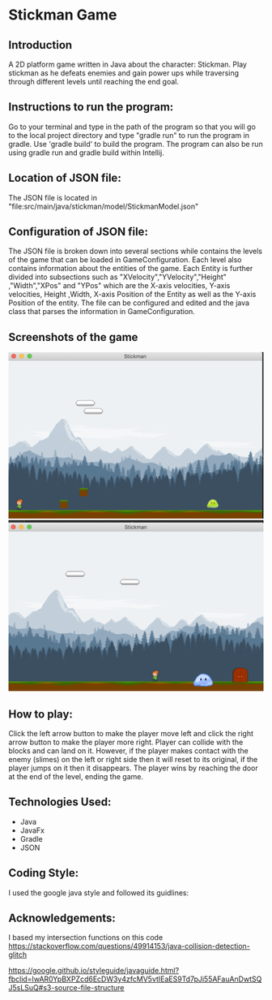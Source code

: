 # Stickman Game

## Introduction
A 2D platform game written in Java about the character: Stickman. Play stickman as he defeats enemies and gain power ups while traversing through different levels until reaching the end goal.

## Instructions to run the program:

Go to your terminal and type in the path of the program so that you will go to the local project directory and type "gradle run" to run the program in gradle. Use 'gradle build' to build the program. The program can also be run using gradle run and gradle build within Intellij.

## Location of JSON file:
The JSON file is located in "file:src/main/java/stickman/model/StickmanModel.json"

## Configuration of JSON file:
The JSON file is broken down into several sections while contains the levels of the game that can be loaded
in GameConfiguration. Each level also contains information about the entities of the game.
Each Entity is further divided into subsections such as "XVelocity","YVelocity","Height"
,"Width","XPos" and "YPos" which are the X-axis velocities, Y-axis velocities, Height
,Width, X-axis Position of the Entity as well as the Y-axis Position of the entity.
The file can be configured and edited and the java class that parses the information
in GameConfiguration.

## Screenshots of the game
![alt text](https://github.com/Kmar0633/Stickman-Game/blob/master/Screen%20Shot%202019-11-08%20at%2011.08.12%20am.png)
![alt text](https://github.com/Kmar0633/Stickman-Game/blob/master/Screen%20Shot%202019-11-08%20at%2011.08.29%20am.png)
## How to play:
Click the left arrow button to make the player move left and click the right arrow button to make the player more right.
Player can collide with the blocks and can land on it. However, if the player makes contact with the enemy (slimes)
on the left or right side then it will reset to its original, if the player jumps on it then it disappears.
The player wins by reaching the door at the end of the level, ending the game.

## Technologies Used:

- Java
- JavaFx
- Gradle
- JSON

## Coding Style:
I used the google java style and followed its guidlines:

## Acknowledgements:

I based my intersection functions on this code
https://stackoverflow.com/questions/49914153/java-collision-detection-glitch


https://google.github.io/styleguide/javaguide.html?fbclid=IwAR0YpBXPZcd6EcDW3y4zfcMV5vtIEaES9Td7pJi55AFauAnDwtSQJ5sLSuQ#s3-source-file-structure
